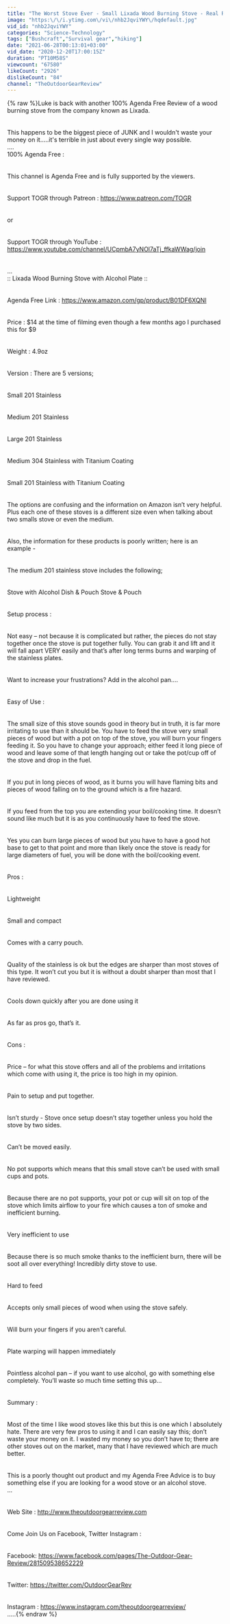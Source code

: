 ```yaml
---
title: "The Worst Stove Ever - Small Lixada Wood Burning Stove - Real Review"
image: "https:\/\/i.ytimg.com\/vi\/nhb2JqviYWY\/hqdefault.jpg"
vid_id: "nhb2JqviYWY"
categories: "Science-Technology"
tags: ["Bushcraft","Survival gear","hiking"]
date: "2021-06-28T00:13:01+03:00"
vid_date: "2020-12-20T17:00:15Z"
duration: "PT10M58S"
viewcount: "67580"
likeCount: "2926"
dislikeCount: "84"
channel: "TheOutdoorGearReview"
---
```

{% raw %}Luke is back with another 100% Agenda Free Review of a wood burning stove from the company known as Lixada.  <br /><br /><br />This happens to be the biggest piece of JUNK and I wouldn't waste your money on it.....it's terrible in just about every single way possible. <br />....<br />100% Agenda Free : <br /><br /><br />This channel is Agenda Free and is fully supported by the viewers. <br /><br /><br />Support TOGR through Patreon : <a rel="nofollow" target="blank" href="https://www.patreon.com/TOGR">https://www.patreon.com/TOGR</a><br /><br /><br />or<br /><br /><br />Support TOGR through YouTube : <a rel="nofollow" target="blank" href="https://www.youtube.com/channel/UCpmbA7yNOl7aTj_ffkaWWag/join">https://www.youtube.com/channel/UCpmbA7yNOl7aTj_ffkaWWag/join</a><br /><br /><br />...<br />:: Lixada Wood Burning Stove with Alcohol Plate ::<br /><br /><br />Agenda Free Link : <a rel="nofollow" target="blank" href="https://www.amazon.com/gp/product/B01DF6XQNI">https://www.amazon.com/gp/product/B01DF6XQNI</a><br /><br /><br />Price : $14 at the time of filming even though a few months ago I purchased this for $9<br /><br /><br />Weight : 4.9oz<br /><br /><br />Version : There are 5 versions;<br /><br /><br />Small 201 Stainless<br /><br /><br />Medium 201 Stainless<br /><br /><br />Large 201 Stainless<br /><br /><br />Medium 304 Stainless with Titanium Coating<br /><br /><br />Small 201 Stainless with Titanium Coating<br /><br /><br />The options are confusing and the information on Amazon isn’t very helpful. Plus each one of these stoves is a different size even when talking about two smalls stove or even the medium.<br /><br /><br />Also, the information for these products is poorly written; here is an example -<br /><br /><br />The medium 201 stainless stove includes the following;<br /><br /><br />Stove with Alcohol Dish &amp; Pouch Stove &amp; Pouch<br /><br /><br />Setup process :<br /><br /><br />Not easy – not because it is complicated but rather, the pieces do not stay together once the stove is put together fully. You can grab it and lift and it will fall apart VERY easily and that’s after long terms burns and warping of the stainless plates.<br /><br /><br />Want to increase your frustrations? Add in the alcohol pan….<br /><br /><br />Easy of Use :<br /><br /><br />The small size of this stove sounds good in theory but in truth, it is far more irritating to use than it should be. You have to feed the stove very small pieces of wood but with a pot on top of the stove, you will burn your fingers feeding it. So you have to change your approach; either feed it long piece of wood and leave some of that length hanging out or take the pot/cup off of the stove and drop in the fuel.<br /><br /><br />If you put in long pieces of wood, as it burns you will have flaming bits and pieces of wood falling on to the ground which is a fire hazard.<br /><br /><br />If you feed from the top you are extending your boil/cooking time. It doesn’t sound like much but it is as you continuously have to feed the stove.<br /><br /><br />Yes you can burn large pieces of wood but you have to have a good hot base to get to that point and more than likely once the stove is ready for large diameters of fuel, you will be done with the boil/cooking event.<br /><br /><br />Pros :<br /><br /><br />Lightweight<br /><br /><br />Small and compact<br /><br /><br />Comes with a carry pouch.<br /><br /><br />Quality of the stainless is ok but the edges are sharper than most stoves of this type. It won’t cut you but it is without a doubt sharper than most that I have reviewed.<br /><br /><br />Cools down quickly after you are done using it<br /><br /><br />As far as pros go, that’s it.<br /><br /><br />Cons :<br /><br /><br />Price – for what this stove offers and all of the problems and irritations which come with using it, the price is too high in my opinion.<br /><br /><br />Pain to setup and put together.<br /><br /><br />Isn’t sturdy - Stove once setup doesn’t stay together unless you hold the stove by two sides.<br /><br /><br />Can’t be moved easily.<br /><br /><br />No pot supports which means that this small stove can’t be used with small cups and pots.<br /><br /><br />Because there are no pot supports, your pot or cup will sit on top of the stove which limits airflow to your fire which causes a ton of smoke and inefficient burning.<br /><br /><br />Very inefficient to use<br /><br /><br />Because there is so much smoke thanks to the inefficient burn, there will be soot all over everything! Incredibly dirty stove to use.<br /><br /><br />Hard to feed<br /><br /><br />Accepts only small pieces of wood when using the stove safely.<br /><br /><br />Will burn your fingers if you aren’t careful.<br /><br /><br />Plate warping will happen immediately<br /><br /><br />Pointless alcohol pan – if you want to use alcohol, go with something else completely. You’ll waste so much time setting this up...<br /><br /><br />Summary :<br /><br /><br />Most of the time I like wood stoves like this but this is one which I absolutely hate. There are very few pros to using it and I can easily say this; don’t waste your money on it. I wasted my money so you don’t have to; there are other stoves out on the market, many that I have reviewed which are much better.<br /><br /><br />This is a poorly thought out product and my Agenda Free Advice is to buy something else if you are looking for a wood stove or an alcohol stove.<br />...<br /><br /><br />Web Site : <a rel="nofollow" target="blank" href="http://www.theoutdoorgearreview.com">http://www.theoutdoorgearreview.com</a><br /><br /><br />Come Join Us on Facebook, Twitter Instagram :<br /><br /><br />Facebook: <a rel="nofollow" target="blank" href="https://www.facebook.com/pages/The-Outdoor-Gear-Review/281509538652229">https://www.facebook.com/pages/The-Outdoor-Gear-Review/281509538652229</a><br /><br /><br />Twitter: <a rel="nofollow" target="blank" href="https://twitter.com/OutdoorGearRev">https://twitter.com/OutdoorGearRev</a><br /><br /><br />Instagram : <a rel="nofollow" target="blank" href="https://www.instagram.com/theoutdoorgearreview/">https://www.instagram.com/theoutdoorgearreview/</a><br />.....{% endraw %}
